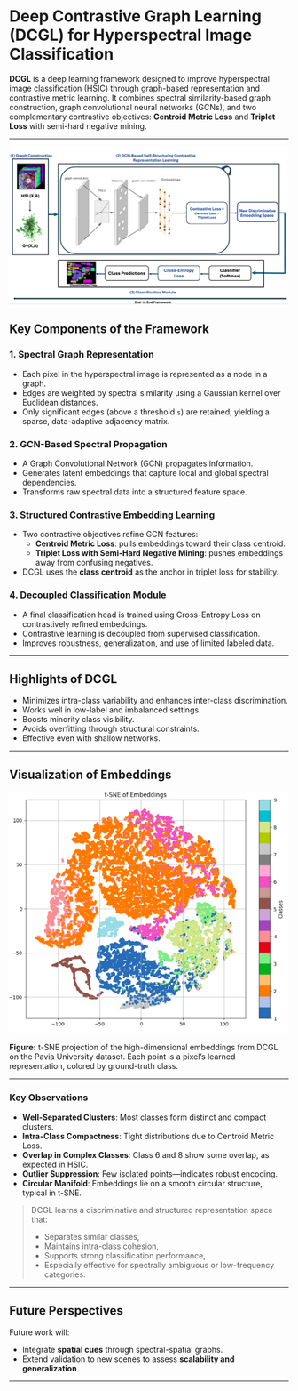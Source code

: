 # Deep Contrastive Graph Learning (DCGL) for Hyperspectral Image Classification

**DCGL** is a deep learning framework designed to improve hyperspectral image classification (HSIC) through graph-based representation and contrastive metric learning. It combines spectral similarity-based graph construction, graph convolutional neural networks (GCNs), and two complementary contrastive objectives: **Centroid Metric Loss** and **Triplet Loss** with semi-hard negative mining.

---

![DCGL Architecture](nv-architecture.png)

##  Key Components of the Framework

### 1. Spectral Graph Representation

- Each pixel in the hyperspectral image is represented as a node in a graph.
- Edges are weighted by spectral similarity using a Gaussian kernel over Euclidean distances.
- Only significant edges (above a threshold `s`) are retained, yielding a sparse, data-adaptive adjacency matrix.

### 2. GCN-Based Spectral Propagation

- A Graph Convolutional Network (GCN) propagates information.
- Generates latent embeddings that capture local and global spectral dependencies.
- Transforms raw spectral data into a structured feature space.

### 3. Structured Contrastive Embedding Learning

- Two contrastive objectives refine GCN features:
  - **Centroid Metric Loss**: pulls embeddings toward their class centroid.
  - **Triplet Loss with Semi-Hard Negative Mining**: pushes embeddings away from confusing negatives.
- DCGL uses the **class centroid** as the anchor in triplet loss for stability.

### 4. Decoupled Classification Module

- A final classification head is trained using Cross-Entropy Loss on contrastively refined embeddings.
- Contrastive learning is decoupled from supervised classification.
- Improves robustness, generalization, and use of limited labeled data.

---

##  Highlights of DCGL

- Minimizes intra-class variability and enhances inter-class discrimination.
- Works well in low-label and imbalanced settings.
- Boosts minority class visibility.
- Avoids overfitting through structural constraints.
- Effective even with shallow networks.

---

##  Visualization of Embeddings

![t-SNE Visualization](Visualizations.png)

**Figure:** t-SNE projection of the high-dimensional embeddings from DCGL on the Pavia University dataset. Each point is a pixel’s learned representation, colored by ground-truth class.

---

###  Key Observations

- **Well-Separated Clusters**: Most classes form distinct and compact clusters.
- **Intra-Class Compactness**: Tight distributions due to Centroid Metric Loss.
- **Overlap in Complex Classes**: Class 6 and 8 show some overlap, as expected in HSIC.
- **Outlier Suppression**: Few isolated points—indicates robust encoding.
- **Circular Manifold**: Embeddings lie on a smooth circular structure, typical in t-SNE.

> DCGL learns a discriminative and structured representation space that:
> - Separates similar classes,
> - Maintains intra-class cohesion,
> - Supports strong classification performance,
> - Especially effective for spectrally ambiguous or low-frequency categories.

---

##  Future Perspectives

Future work will:
- Integrate **spatial cues** through spectral-spatial graphs.
- Extend validation to new scenes to assess **scalability and generalization**.

---
